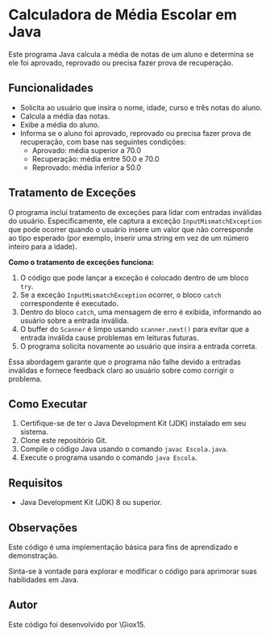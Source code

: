 # Calculadora de Média Escolar em Java

Este programa Java calcula a média de notas de um aluno e determina se ele foi aprovado, reprovado ou precisa fazer prova de recuperação.

## Funcionalidades

* Solicita ao usuário que insira o nome, idade, curso e três notas do aluno.
* Calcula a média das notas.
* Exibe a média do aluno.
* Informa se o aluno foi aprovado, reprovado ou precisa fazer prova de recuperação, com base nas seguintes condições:
    * Aprovado: média superior a 70.0
    * Recuperação: média entre 50.0 e 70.0
    * Reprovado: média inferior a 50.0

## Tratamento de Exceções

O programa inclui tratamento de exceções para lidar com entradas inválidas do usuário. Especificamente, ele captura a exceção `InputMismatchException` que pode ocorrer quando o usuário insere um valor que não corresponde ao tipo esperado (por exemplo, inserir uma string em vez de um número inteiro para a idade).

**Como o tratamento de exceções funciona:**

1. O código que pode lançar a exceção é colocado dentro de um bloco `try`.
2. Se a exceção `InputMismatchException` ocorrer, o bloco `catch` correspondente é executado.
3. Dentro do bloco `catch`, uma mensagem de erro é exibida, informando ao usuário sobre a entrada inválida.
4. O buffer do `Scanner` é limpo usando `scanner.next()` para evitar que a entrada inválida cause problemas em leituras futuras.
5. O programa solicita novamente ao usuário que insira a entrada correta.

Essa abordagem garante que o programa não falhe devido a entradas inválidas e fornece feedback claro ao usuário sobre como corrigir o problema.

## Como Executar

1. Certifique-se de ter o Java Development Kit (JDK) instalado em seu sistema.
2. Clone este repositório Git.
3. Compile o código Java usando o comando `javac Escola.java`.
4. Execute o programa usando o comando `java Escola`.

## Requisitos

* Java Development Kit (JDK) 8 ou superior.

## Observações

Este código é uma implementação básica para fins de aprendizado e demonstração.

Sinta-se à vontade para explorar e modificar o código para aprimorar suas habilidades em Java.

## Autor

Este código foi desenvolvido por \Giox15.